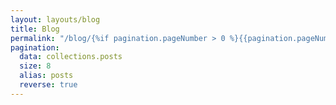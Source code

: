 ```yaml
---
layout: layouts/blog
title: Blog
permalink: "/blog/{%if pagination.pageNumber > 0 %}{{pagination.pageNumber | plus:1 }}/{% endif %}"
pagination:
  data: collections.posts
  size: 8
  alias: posts
  reverse: true
---
```

